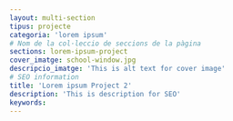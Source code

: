 ```yaml
---
layout: multi-section
tipus: projecte
categoria: 'lorem ipsum'
# Nom de la col·leccio de seccions de la pàgina
sections: lorem-ipsum-project
cover_imatge: school-window.jpg
descripcio_imatge: 'This is alt text for cover image'
# SEO information
title: 'Lorem ipsum Project 2'
description: 'This is description for SEO'
keywords:
---
```

